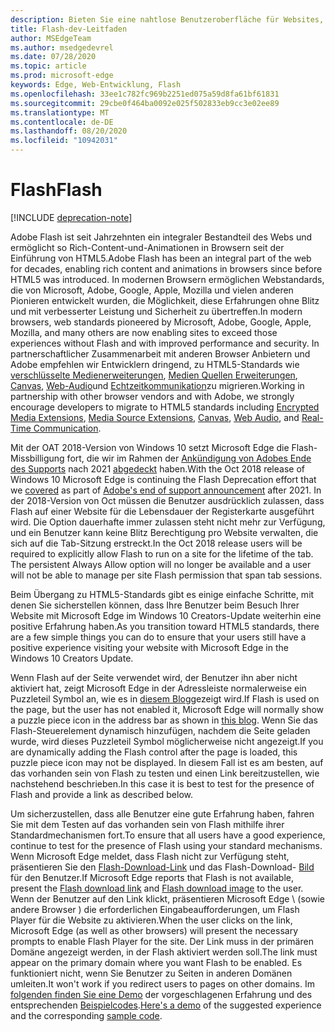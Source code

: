```yaml
---
description: Bieten Sie eine nahtlose Benutzeroberfläche für Websites, die Adobe Flash erfordern.
title: Flash-dev-Leitfaden
author: MSEdgeTeam
ms.author: msedgedevrel
ms.date: 07/28/2020
ms.topic: article
ms.prod: microsoft-edge
keywords: Edge, Web-Entwicklung, Flash
ms.openlocfilehash: 33ee1c782fc969b2251ed075a59d8fa61bf61831
ms.sourcegitcommit: 29cbe0f464ba0092e025f502833eb9cc3e02ee89
ms.translationtype: MT
ms.contentlocale: de-DE
ms.lasthandoff: 08/20/2020
ms.locfileid: "10942031"
---
```

# <span data-ttu-id="33190-104">Flash</span><span class="sxs-lookup"><span data-stu-id="33190-104">Flash</span></span>  

[!INCLUDE [deprecation-note](../../includes/legacy-edge-note.md)]  

<span data-ttu-id="33190-105">Adobe Flash ist seit Jahrzehnten ein integraler Bestandteil des Webs und ermöglicht so Rich-Content-und-Animationen in Browsern seit der Einführung von HTML5.</span><span class="sxs-lookup"><span data-stu-id="33190-105">Adobe Flash has been an integral part of the web for decades, enabling rich content and animations in browsers since before HTML5 was introduced.</span></span>  <span data-ttu-id="33190-106">In modernen Browsern ermöglichen Webstandards, die von Microsoft, Adobe, Google, Apple, Mozilla und vielen anderen Pionieren entwickelt wurden, die Möglichkeit, diese Erfahrungen ohne Blitz und mit verbesserter Leistung und Sicherheit zu übertreffen.</span><span class="sxs-lookup"><span data-stu-id="33190-106">In modern browsers, web standards pioneered by Microsoft, Adobe, Google, Apple, Mozilla, and many others are now enabling sites to exceed those experiences without Flash and with improved performance and security.</span></span>  <span data-ttu-id="33190-107">In partnerschaftlicher Zusammenarbeit mit anderen Browser Anbietern und Adobe empfehlen wir Entwicklern dringend, zu HTML5-Standards wie [verschlüsselte Medienerweiterungen](https://developer.microsoft.com/microsoft-edge/platform/status/encryptedmediaextensions), [Medien Quellen Erweiterungen](https://developer.microsoft.com/microsoft-edge/platform/status/mediasourceextensions), [Canvas](https://developer.microsoft.com/microsoft-edge/platform/status/canvas), [Web-Audio](https://developer.microsoft.com/microsoft-edge/platform/status/webaudioapi)und [Echtzeitkommunikation](https://developer.microsoft.com/microsoft-edge/platform/status/webrtcobjectrtcapi)zu migrieren.</span><span class="sxs-lookup"><span data-stu-id="33190-107">Working in partnership with other browser vendors and with Adobe, we strongly encourage developers to migrate to HTML5 standards including [Encrypted Media Extensions](https://developer.microsoft.com/microsoft-edge/platform/status/encryptedmediaextensions), [Media Source Extensions](https://developer.microsoft.com/microsoft-edge/platform/status/mediasourceextensions), [Canvas](https://developer.microsoft.com/microsoft-edge/platform/status/canvas), [Web Audio](https://developer.microsoft.com/microsoft-edge/platform/status/webaudioapi), and [Real-Time Communication](https://developer.microsoft.com/microsoft-edge/platform/status/webrtcobjectrtcapi).</span></span>  

<span data-ttu-id="33190-108">Mit der OAT 2018-Version von Windows 10 setzt Microsoft Edge die Flash-Missbilligung fort, die wir im Rahmen der [Ankündigung von Adobes Ende des Supports](https://theblog.adobe.com/adobe-flash-update) nach 2021 [abgedeckt](https://blogs.windows.com/msedgedev/2017/07/25) haben.</span><span class="sxs-lookup"><span data-stu-id="33190-108">With the Oct 2018 release of Windows 10 Microsoft Edge is continuing the Flash Deprecation effort that we [covered](https://blogs.windows.com/msedgedev/2017/07/25) as part of [Adobe's end of support announcement](https://theblog.adobe.com/adobe-flash-update) after 2021.</span></span>  <span data-ttu-id="33190-109">In der 2018-Version von Oct müssen die Benutzer ausdrücklich zulassen, dass Flash auf einer Website für die Lebensdauer der Registerkarte ausgeführt wird.  Die Option dauerhafte immer zulassen steht nicht mehr zur Verfügung, und ein Benutzer kann keine Blitz Berechtigung pro Website verwalten, die sich auf die Tab-Sitzung erstreckt.</span><span class="sxs-lookup"><span data-stu-id="33190-109">In the Oct 2018 release users will be required to explicitly allow Flash to run on a site for the lifetime of the tab.  The persistent Always Allow option will no longer be available and a user will not be able to manage per site Flash permission that span tab sessions.</span></span>  

<span data-ttu-id="33190-110">Beim Übergang zu HTML5-Standards gibt es einige einfache Schritte, mit denen Sie sicherstellen können, dass Ihre Benutzer beim Besuch Ihrer Website mit Microsoft Edge im Windows 10 Creators-Update weiterhin eine positive Erfahrung haben.</span><span class="sxs-lookup"><span data-stu-id="33190-110">As you transition toward HTML5 standards, there are a few simple things you can do to ensure that your users still have a positive experience visiting your website with Microsoft Edge in the Windows 10 Creators Update.</span></span>  

<span data-ttu-id="33190-111">Wenn Flash auf der Seite verwendet wird, der Benutzer ihn aber nicht aktiviert hat, zeigt Microsoft Edge in der Adressleiste normalerweise ein Puzzleteil Symbol an, wie es in [diesem Blog](https://blogs.windows.com/msedgedev/2016/12/14)gezeigt wird.</span><span class="sxs-lookup"><span data-stu-id="33190-111">If Flash is used on the page, but the user has not enabled it, Microsoft Edge will normally show a puzzle piece icon in the address bar as shown in [this blog](https://blogs.windows.com/msedgedev/2016/12/14).</span></span>  <span data-ttu-id="33190-112">Wenn Sie das Flash-Steuerelement dynamisch hinzufügen, nachdem die Seite geladen wurde, wird dieses Puzzleteil Symbol möglicherweise nicht angezeigt.</span><span class="sxs-lookup"><span data-stu-id="33190-112">If you are dynamically adding the Flash control after the page is loaded, this puzzle piece icon may not be displayed.</span></span>  <span data-ttu-id="33190-113">In diesem Fall ist es am besten, auf das vorhanden sein von Flash zu testen und einen Link bereitzustellen, wie nachstehend beschrieben.</span><span class="sxs-lookup"><span data-stu-id="33190-113">In this case it is best to test for the presence of Flash and provide a link as described below.</span></span>  

<span data-ttu-id="33190-114">Um sicherzustellen, dass alle Benutzer eine gute Erfahrung haben, fahren Sie mit dem Testen auf das vorhanden sein von Flash mithilfe ihrer Standardmechanismen fort.</span><span class="sxs-lookup"><span data-stu-id="33190-114">To ensure that all users have a good experience, continue to test for the presence of Flash using your standard mechanisms.</span></span>  <span data-ttu-id="33190-115">Wenn Microsoft Edge meldet, dass Flash nicht zur Verfügung steht, präsentieren Sie den [Flash-Download-Link](http://get.adobe.com/flashplayer) und das Flash-Download- [Bild](http://www.adobe.com/legal/permissions/icons-web-logos.html#flashplayer) für den Benutzer.</span><span class="sxs-lookup"><span data-stu-id="33190-115">If Microsoft Edge reports that Flash is not available, present the [Flash download link](http://get.adobe.com/flashplayer) and [Flash download image](http://www.adobe.com/legal/permissions/icons-web-logos.html#flashplayer) to the user.</span></span>  <span data-ttu-id="33190-116">Wenn der Benutzer auf den Link klickt, präsentieren Microsoft Edge \ (sowie andere Browser \) die erforderlichen Eingabeaufforderungen, um Flash Player für die Website zu aktivieren.</span><span class="sxs-lookup"><span data-stu-id="33190-116">When the user clicks on the link, Microsoft Edge \(as well as other browsers\) will present the necessary prompts to enable Flash Player for the site.</span></span>  <span data-ttu-id="33190-117">Der Link muss in der primären Domäne angezeigt werden, in der Flash aktiviert werden soll.</span><span class="sxs-lookup"><span data-stu-id="33190-117">The link must appear on the primary domain where you want Flash to be enabled.</span></span>  <span data-ttu-id="33190-118">Es funktioniert nicht, wenn Sie Benutzer zu Seiten in anderen Domänen umleiten.</span><span class="sxs-lookup"><span data-stu-id="33190-118">It won't work if you redirect users to pages on other domains.</span></span>  <span data-ttu-id="33190-119">Im [folgenden finden Sie eine Demo](https://microsoftedge.github.io/MicrosoftEdge-Documentation/flashclicktorun) der vorgeschlagenen Erfahrung und des entsprechenden [Beispielcodes](https://github.com/MicrosoftEdge/MicrosoftEdge-Documentation/tree/master/docs/flashclicktorun).</span><span class="sxs-lookup"><span data-stu-id="33190-119">[Here's a demo](https://microsoftedge.github.io/MicrosoftEdge-Documentation/flashclicktorun) of the suggested experience and the corresponding [sample code](https://github.com/MicrosoftEdge/MicrosoftEdge-Documentation/tree/master/docs/flashclicktorun).</span></span>  

